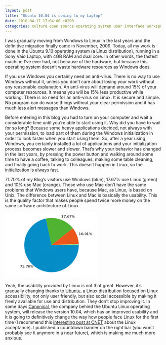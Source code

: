 ```yaml
---
layout: post
title: "Ubuntu 10.04 is coming to my Laptop"
date: 2010-04-17 17:04:00 +0200
categories: culture open source operating system user interface workspace
---
```


I was gradually moving from Windows to Linux in the last years and the definitive migration finally came in November, 2009. Today, all my work is done in the Ubuntu 9.10 operating system (a Linux distribution), running in a Sony Vaio Laptop, with 4GB RAM and dual core. In other words, the fastest machine I’ve ever had, not because of the hardware, but because this operating system doesn’t waste hardware resources as Windows does.

If you use Windows you certainly need an anti-virus. There is no way to use Windows without it, unless you don’t care about losing your work without any reasonable explanation. An anti-virus will demand around 15% of your computer resources. It means you will be 15% less productive while working. There is no need for an anti-virus on Linux. It is secure and simple. No program can do worse things without your clear permission and it has much less alert messages than Windows.

Before entering in this blog you had to turn on your computer and wait a considerable time until you’re able to start using it. Why did you have to wait for so long? Because some heavy applications decided, not always with your permission, to load part of them during the Windows initialization in order to look faster when you start using them. So, after a year using Windows, you certainly installed a lot of applications and your initialization process becomes slower and slower. That’s why your behavior has changed in the last years, by pressing the power button and walking around some time to have a coffee, talking to colleagues, making some table cleaning, and finally going back to work. This doesn’t happen in Linux, so the initialization is always fast.

71.70% of my Blog’s visitors use Windows (blue), 17.67% use Linux (green) and 10% use Mac (orange). Those who use Mac don’t have the same problems that Windows users have, because Mac, as Linux, is based on Unix. The difference between Linux and Mac is basically the usability. This is the quality factor that makes people spend twice more money on the same software architecture of Linux.

![pie-300x211.png](/images/posts/pie-300x211.png)

Yeah, the usability provided by Linux is not that great. However, it’s gradually changing thanks to <a href="http://www.ubuntu.com/">Ubuntu</a>, a Linux distribution focused on Linux accessibility, not only user friendly, but also social accessible by making it freely available for use and distribution. They don’t stop improving it. In some days <a href="http://www.canonical.com/">Canonical</a>, the company behind the Ubuntu Linux operating system, will release the version 10.04, which has an improved usability and it is going to definitively change the way how people face Linux for the first time (I recommend this <a href="http://news.cnet.com/8301-13505_3-10455816-16.html?part=rss&amp;tag=feed&amp;subj=TheOpenRoad">interesting post at CNET</a> about the Linux acceptance). I published a countdown banner on the right bar (you won’t probably see it anymore in a near future), which is making me much more anxious.
